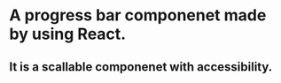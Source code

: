 # A progress bar componenet made by using React.

## It is a scallable componenet with accessibility.

